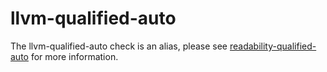 llvm-qualified-auto
===================

The llvm-qualified-auto check is an alias, please see
[readability-qualified-auto](https://clang.llvm.org/extra/clang-tidy/checks/readability-qualified-auto.html) for more
information.
